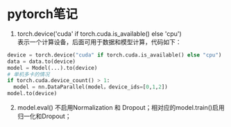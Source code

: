 pytorch笔记
====
1. torch.device('cuda' if torch.cuda.is_available() else 'cpu') <br>
表示一个计算设备，后面可用于数据和模型计算，代码如下：
``` Python
device = torch.device("cuda" if torch.cuda.is_available() else "cpu")
data = data.to(device)
model = Model(...).to(device)
# 单机多卡的情况
if torch.cuda.device_count() > 1:
  model = nn.DataParallel(model，device_ids=[0,1,2])
model.to(device)
```
2. model.eval() 不启用Normalization 和 Dropout；相对应的model.train()启用归一化和Dropout；

